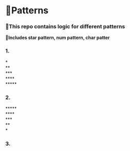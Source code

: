 # 🚀Patterns

<h3>🌱This repo contains logic for different patterns</h3>

<b>🌟Includes star pattern, num pattern, char patter </b>

<h3>1️.</h3>

*<br>
**<br>
***<br>
****<br>
*****<br>

<h3>2.</h3>

*****<br>
****<br>
***<br>
**<br>
*<br>

<h3>3.</h3>
